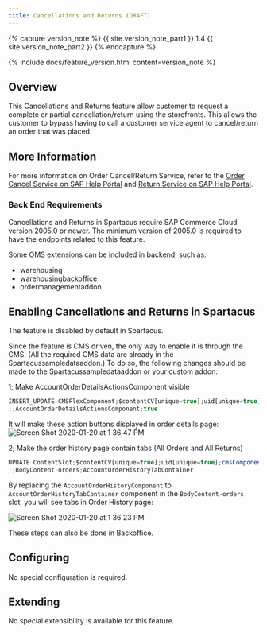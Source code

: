 ```yaml
---
title: Cancellations and Returns (DRAFT)
---
```


{% capture version_note %}
{{ site.version_note_part1 }} 1.4 {{ site.version_note_part2 }}
{% endcapture %}

{% include docs/feature_version.html content=version_note %}

## Overview

This Cancellations and Returns feature allow customer to request a complete or partial cancellation/return using the storefronts. This allows the customer to bypass having to call a customer service agent to cancel/return an order that was placed.

## More Information

For more information on Order Cancel/Return Service, refer to the [Order Cancel Service on SAP Help Portal](https://help.sap.com/viewer/9d346683b0084da2938be8a285c0c27a/1905/en-US/8c1f345e866910148d68e6ad0f19d930.html) and [Return Service on SAP Help Portal](https://help.sap.com/viewer/9d346683b0084da2938be8a285c0c27a/1905/en-US/8c446a3386691014817dd0941db58607.html).

### Back End Requirements

Cancellations and Returns in Spartacus require SAP Commerce Cloud version 2005.0 or newer. The minimum version of 2005.0 is required to have the endpoints related to this feature.

Some OMS extensions can be included in backend, such as:

- warehousing
- warehousingbackoffice
- ordermanagementaddon

## Enabling Cancellations and Returns in Spartacus

The feature is disabled by default in Spartacus.

Since the feature is CMS driven, the only way to enable it is through the CMS. (All the required CMS data are already in the Spartacussampledataaddon.) To do so, the following changes should be made to the Spartacussampledataaddon or your custom addon:

1; Make AccountOrderDetailsActionsComponent visible

```typescript
INSERT_UPDATE CMSFlexComponent;$contentCV[unique=true];uid[unique=true];visible
;;AccountOrderDetailsActionsComponent;true
```

It will make these action buttons displayed in order details page:
![Screen Shot 2020-01-20 at 1 36 47 PM](https://user-images.githubusercontent.com/44440575/72750271-62f57300-3b8a-11ea-9ce5-4232071ac466.png)

2; Make the order history page contain tabs (All Orders and All Returns)

```typescript
UPDATE ContentSlot;$contentCV[unique=true];uid[unique=true];cmsComponents(uid, $contentCV)
;;BodyContent-orders;AccountOrderHistoryTabContainer
```

By replacing the `AccountOrderHistoryComponent` to `AccountOrderHistoryTabContainer` component in the `BodyContent-orders` slot, you will see tabs in Order History page:

![Screen Shot 2020-01-20 at 1 36 23 PM](https://user-images.githubusercontent.com/44440575/72750437-d4cdbc80-3b8a-11ea-8439-6f22239a7df0.png)

These steps can also be done in Backoffice.

## Configuring

No special configuration is required.

## Extending

No special extensibility is available for this feature.
